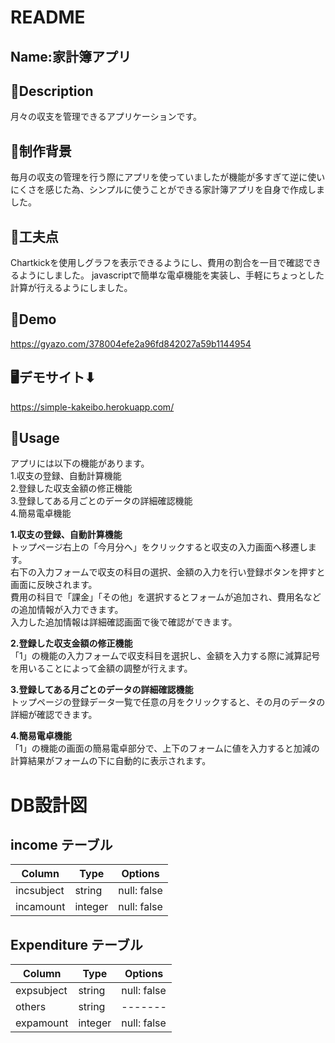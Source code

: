 # README

## Name:家計簿アプリ

## 📕Description
月々の収支を管理できるアプリケーションです。

## 📕制作背景
毎月の収支の管理を行う際にアプリを使っていましたが機能が多すぎて逆に使いにくさを感じた為、シンプルに使うことができる家計簿アプリを自身で作成しました。

## 📕工夫点
Chartkickを使用しグラフを表示できるようにし、費用の割合を一目で確認できるようにしました。
javascriptで簡単な電卓機能を実装し、手軽にちょっとした計算が行えるようにしました。

## 📕Demo
https://gyazo.com/378004efe2a96fd842027a59b1144954

## 🖥デモサイト⬇︎
https://simple-kakeibo.herokuapp.com/  

## 📕Usage
アプリには以下の機能があります。  
1.収支の登録、自動計算機能  
2.登録した収支金額の修正機能  
3.登録してある月ごとのデータの詳細確認機能  
4.簡易電卓機能  


**1.収支の登録、自動計算機能**  
トップページ右上の「今月分へ」をクリックすると収支の入力画面へ移遷します。  
右下の入力フォームで収支の科目の選択、金額の入力を行い登録ボタンを押すと画面に反映されます。  
費用の科目で「課金」「その他」を選択するとフォームが追加され、費用名などの追加情報が入力できます。  
入力した追加情報は詳細確認画面で後で確認ができます。  

**2.登録した収支金額の修正機能**  
「1」の機能の入力フォームで収支科目を選択し、金額を入力する際に減算記号を用いることによって金額の調整が行えます。  

**3.登録してある月ごとのデータの詳細確認機能**  
トップページの登録データ一覧で任意の月をクリックすると、その月のデータの詳細が確認できます。  

**4.簡易電卓機能**  
「1」の機能の画面の簡易電卓部分で、上下のフォームに値を入力すると加減の計算結果がフォームの下に自動的に表示されます。  


# DB設計図
## income テーブル
|Column|Type|Options|
|------|----|-------|
|incsubject|string|null: false|
|incamount|integer|null: false|

## Expenditure テーブル
|Column|Type|Options|
|------|----|-------|
|expsubject|string|null: false|
|others|string|-------|
|expamount|integer|null: false|